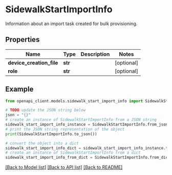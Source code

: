 # SidewalkStartImportInfo

Information about an import task created for bulk provisioning.

## Properties

Name | Type | Description | Notes
------------ | ------------- | ------------- | -------------
**device_creation_file** | **str** |  | [optional] 
**role** | **str** |  | [optional] 

## Example

```python
from openapi_client.models.sidewalk_start_import_info import SidewalkStartImportInfo

# TODO update the JSON string below
json = "{}"
# create an instance of SidewalkStartImportInfo from a JSON string
sidewalk_start_import_info_instance = SidewalkStartImportInfo.from_json(json)
# print the JSON string representation of the object
print(SidewalkStartImportInfo.to_json())

# convert the object into a dict
sidewalk_start_import_info_dict = sidewalk_start_import_info_instance.to_dict()
# create an instance of SidewalkStartImportInfo from a dict
sidewalk_start_import_info_from_dict = SidewalkStartImportInfo.from_dict(sidewalk_start_import_info_dict)
```
[[Back to Model list]](../README.md#documentation-for-models) [[Back to API list]](../README.md#documentation-for-api-endpoints) [[Back to README]](../README.md)


